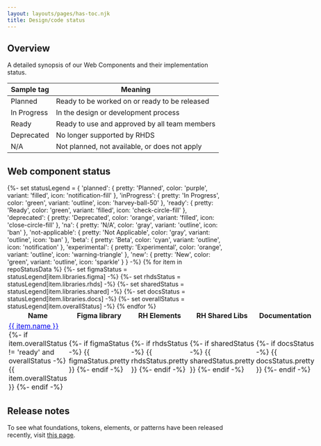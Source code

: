 ```yaml
---
layout: layouts/pages/has-toc.njk
title: Design/code status
---
```


<link data-helmet rel="stylesheet" href="/assets/packages/@rhds/elements/elements/rh-table/rh-table-lightdom.css">

<script data-helmet type="module">
  import '@rhds/elements/rh-tag/rh-tag.js';
  import '@rhds/elements/rh-table/rh-table.js';
</script>

<style>
  rh-tag {
    text-transform: capitalize;
  }
</style>

<section aria-labelledby="overview">

  ## Overview

  A detailed synopsis of our Web Components and their implementation status.

  <rh-table>

  | Sample tag                                                                           | Meaning                                       |
  | ------------------------------------------------------------------------------------ | --------------------------------------------- |
  | <rh-tag variant="filled" color="purple" icon="notification-fill">Planned</rh-tag>      | Ready to be worked on or ready to be released |
  | <rh-tag variant="outline" color="green" icon="harvey-ball-50">In progress</rh-tag>   | In the design or development process          |
  | <rh-tag variant="filled" color="green" icon="check-circle-fill">Ready</rh-tag>       | Ready to use and approved by all team members |
  | <rh-tag variant="filled" color="orange" icon="close-circle-fill">Deprecated</rh-tag> | No longer supported by RHDS                   |
  | <rh-tag variant="outline" color="gray" icon="ban">N/A</rh-tag>                       | Not planned, not available, or does not apply |

  </rh-table>
</section>

<section aria-labelledby="web-component-status">

  ## Web component status

  <uxdot-repo-status-table>
    <template shadowrootmode="open">
      <style>
        rh-table {
          margin-block: var(--rh-space-3xl);
        }
      </style>
      <!-- TODO: remove lightdom after implementing auto-load-->
      <link rel="stylesheet" href="/assets/packages/@rhds/elements/elements/rh-table/rh-table-lightdom.css">
      <div id="container">
        <rh-table>
          <table>
            <colgroup>
              <col>
              <col>
              <col>
              <col>
              <col>
            </colgroup>
            <thead>
              <tr>
                <th scope="col">Name</th>
                <th scope="col">Figma library</th>
                <th scope="col">RH Elements</th>
                <th scope="col">RH Shared Libs</th>
                <th scope="col">Documentation</th>
              </tr>
            </thead>
            <tbody>
              {%- set statusLegend = {
                'planned': { pretty: 'Planned', color: 'purple', variant: 'filled', icon: 'notification-fill' },
                'inProgress': { pretty: 'In Progress', color: 'green', variant: 'outline', icon: 'harvey-ball-50' },
                'ready': { pretty: 'Ready', color: 'green', variant: 'filled', icon: 'check-circle-fill' },
                'deprecated': { pretty: 'Deprecated', color: 'orange', variant: 'filled', icon: 'close-circle-fill' },
                'na': { pretty: 'N/A', color: 'gray', variant: 'outline', icon: 'ban' },
                'not-applicable': { pretty: 'Not Applicable', color: 'gray', variant: 'outline', icon: 'ban' },
                'beta': { pretty: 'Beta', color: 'cyan', variant: 'outline', icon: 'notification' },
                'experimental': { pretty: 'Experimental', color: 'orange', variant: 'outline', icon: 'warning-triangle' },
                'new': { pretty: 'New', color: 'green', variant: 'outline', icon: 'sparkle' }
              } -%}
              {% for item in repoStatusData %}
              {%- set figmaStatus = statusLegend[item.libraries.figma] -%}
              {%- set rhdsStatus = statusLegend[item.libraries.rhds] -%}
              {%- set sharedStatus = statusLegend[item.libraries.shared] -%}
              {%- set docsStatus = statusLegend[item.libraries.docs] -%}
              {%- set overallStatus = statusLegend[item.overallStatus] -%}
              <tr>
                <td>
                  <a href="/elements/{{ item.tagName }}/">{{ item.name }}</a>
                  {%- if item.overallStatus != 'ready' and overallStatus -%}
                  <rh-tag color="{{ overallStatus.color }}" variant="{{ overallStatus.variant }}" icon="{{ overallStatus.icon }}">{{ item.overallStatus }}</rh-tag>
                  {%- endif -%}
                </td>
                <td>
                  {%- if figmaStatus -%}
                  <rh-tag color="{{ figmaStatus.color }}" variant="{{ figmaStatus.variant }}" icon="{{ figmaStatus.icon }}">{{ figmaStatus.pretty }}</rh-tag>
                  {%- endif -%}
                </td>
                <td>
                  {%- if rhdsStatus -%}
                  <rh-tag color="{{ rhdsStatus.color }}" variant="{{ rhdsStatus.variant }}" icon="{{ rhdsStatus.icon }}">{{ rhdsStatus.pretty }}</rh-tag>
                  {%- endif -%}
                </td>
                <td>
                  {%- if sharedStatus -%}
                  <rh-tag color="{{ sharedStatus.color }}" variant="{{ sharedStatus.variant }}" icon="{{ sharedStatus.icon }}">{{ sharedStatus.pretty }}</rh-tag>
                  {%- endif -%}
                </td>
                <td>
                  {%- if docsStatus -%}
                  <rh-tag color="{{ docsStatus.color }}" variant="{{ docsStatus.variant }}" icon="{{ docsStatus.icon }}">{{ docsStatus.pretty }}</rh-tag>
                  {%- endif -%}
                </td>
              </tr>
              {% endfor %}
            </tbody>
          </table>
        </rh-table>
      </div>
    </template>
  </uxdot-repo-status-table>

</section>

<uxdot-feedback>
  <h2>Release notes</h2>
  <p>To see what foundations, tokens, elements, or patterns have been released recently, visit <a href="/release-notes/">this page</a>.</p>
</uxdot-feedback>
